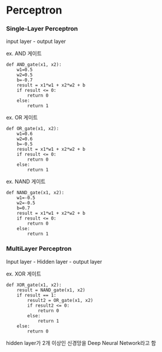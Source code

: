 # Perceptron

### Single-Layer Perceptron

input layer - output layer

ex. AND 게이트

```shell
def AND_gate(x1, x2):
    w1=0.5
    w2=0.5
    b=-0.7
    result = x1*w1 + x2*w2 + b
    if result <= 0:
        return 0
    else:
        return 1
```

ex. OR 게이트

```shell
def OR_gate(x1, x2):
    w1=0.6
    w2=0.6
    b=-0.5
    result = x1*w1 + x2*w2 + b
    if result <= 0:
        return 0
    else:
        return 1
```

ex. NAND 게이트

```shell
def NAND_gate(x1, x2):
    w1=-0.5
    w2=-0.5
    b=0.7
    result = x1*w1 + x2*w2 + b
    if result <= 0:
        return 0
    else:
        return 1
```





### MultiLayer Perceptron

Input layer - Hidden layer - output layer

ex. XOR 게이트

```shell
def XOR_gate(x1, x2):
	result = NAND_gate(x1, x2)
	if result == 1:
		result2 = OR_gate(x1, x2)
		if result2 <= 0:
			return 0
		else:
			return 1
	else:
		return 0
```

hidden layer가 2개 이상인 신경망을 Deep Neural Network라고 함